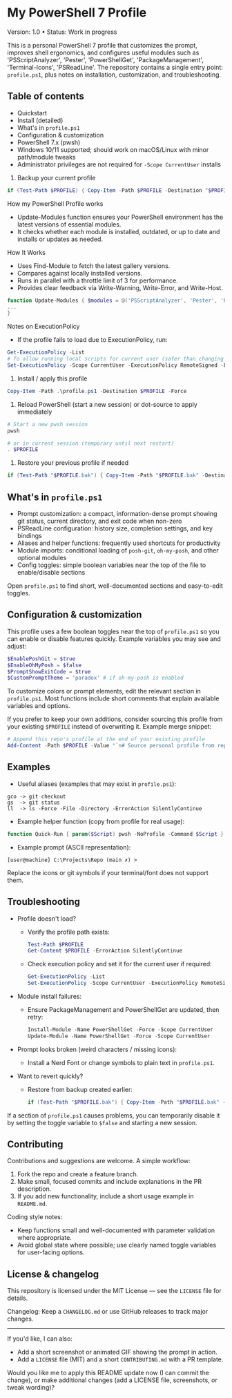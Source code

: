 # My PowerShell 7 Profile

Version: 1.0 • Status: Work in progress

This is a personal PowerShell 7 profile that customizes the prompt, improves shell ergonomics, and configures useful modules such as 'PSScriptAnalyzer', 'Pester', 'PowerShellGet', 'PackageManagement', 'Terminal-Icons', 'PSReadLine'. The repository contains a single entry point: `profile.ps1`, plus notes on installation, customization, and troubleshooting.

## Table of contents

- Quickstart
- Install (detailed)
- What's in `profile.ps1`
- Configuration & customization
- PowerShell 7.x (pwsh)
- Windows 10/11 supported; should work on macOS/Linux with minor path/module tweaks
- Administrator privileges are not required for `-Scope CurrentUser` installs

1. Backup your current profile

```powershell
if (Test-Path $PROFILE) { Copy-Item -Path $PROFILE -Destination "$PROFILE.bak" -Force }
```

How my PowerShell Profile works

- Update-Modules function ensures your PowerShell environment has the latest versions of essential modules.
- It checks whether each module is installed, outdated, or up to date and installs or updates as needed.

How It Works

- Uses Find-Module to fetch the latest gallery versions.
- Compares against locally installed versions.
- Runs in parallel with a throttle limit of 3 for performance.
- Provides clear feedback via Write-Warning, Write-Error, and Write-Host.

```powershell
function Update-Modules { $modules = @('PSScriptAnalyzer', 'Pester', 'PowerShellGet', 'PackageManagement', 'Terminal-Icons', 'PSReadLine') $latestModules = Find-Module -Name $modules
...
}
```

Notes on ExecutionPolicy

- If the profile fails to load due to ExecutionPolicy, run:

```powershell
Get-ExecutionPolicy -List
# To allow running local scripts for current user (safer than changing machine policy):
Set-ExecutionPolicy -Scope CurrentUser -ExecutionPolicy RemoteSigned -Force
```

1. Install / apply this profile

```powershell
Copy-Item -Path .\profile.ps1 -Destination $PROFILE -Force
```

1. Reload PowerShell (start a new session) or dot-source to apply immediately

```powershell
# Start a new pwsh session
pwsh

# or in current session (temporary until next restart)
. $PROFILE
```

1. Restore your previous profile if needed

```powershell
if (Test-Path "$PROFILE.bak") { Copy-Item -Path "$PROFILE.bak" -Destination $PROFILE -Force }
```

## What's in `profile.ps1`

- Prompt customization: a compact, information-dense prompt showing git status, current directory, and exit code when non-zero
- PSReadLine configuration: history size, completion settings, and key bindings
- Aliases and helper functions: frequently used shortcuts for productivity
- Module imports: conditional loading of `posh-git`, `oh-my-posh`, and other optional modules
- Config toggles: simple boolean variables near the top of the file to enable/disable sections

Open `profile.ps1` to find short, well-documented sections and easy-to-edit toggles.

## Configuration & customization

This profile uses a few boolean toggles near the top of `profile.ps1` so you can enable or disable features quickly. Example variables you may see and adjust:

```powershell
$EnablePoshGit = $true
$EnableOhMyPosh = $false
$PromptShowExitCode = $true
$CustomPromptTheme = 'paradox' # if oh-my-posh is enabled
```

To customize colors or prompt elements, edit the relevant section in `profile.ps1`. Most functions include short comments that explain available variables and options.

If you prefer to keep your own additions, consider sourcing this profile from your existing `$PROFILE` instead of overwriting it. Example merge snippet:

```powershell
# Append this repo's profile at the end of your existing profile
Add-Content -Path $PROFILE -Value "`n# Source personal profile from repo`n. 'C:\path\to\repo\profile.ps1'"
```

## Examples

- Useful aliases (examples that may exist in `profile.ps1`):

```text
gco -> git checkout
gs  -> git status
ll  -> ls -Force -File -Directory -ErrorAction SilentlyContinue
```

- Example helper function (copy from profile for real usage):

```powershell
function Quick-Run { param($Script) pwsh -NoProfile -Command $Script }
```

- Example prompt (ASCII representation):

```text
[user@machine] C:\Projects\Repo (main ✗) >
```

Replace the icons or git symbols if your terminal/font does not support them.

## Troubleshooting

- Profile doesn't load?

  - Verify the profile path exists:

      ```powershell
      Test-Path $PROFILE
      Get-Content $PROFILE -ErrorAction SilentlyContinue
      ```

  - Check execution policy and set it for the current user if required:

      ```powershell
      Get-ExecutionPolicy -List
      Set-ExecutionPolicy -Scope CurrentUser -ExecutionPolicy RemoteSigned -Force
      ```

- Module install failures:

  - Ensure PackageManagement and PowerShellGet are updated, then retry:

      ```powershell
      Install-Module -Name PowerShellGet -Force -Scope CurrentUser
      Update-Module -Name PowerShellGet -Force -Scope CurrentUser
      ```

- Prompt looks broken (weird characters / missing icons):

  - Install a Nerd Font or change symbols to plain text in `profile.ps1`.

- Want to revert quickly?

  - Restore from backup created earlier:

      ```powershell
      if (Test-Path "$PROFILE.bak") { Copy-Item -Path "$PROFILE.bak" -Destination $PROFILE -Force }
      ```

If a section of `profile.ps1` causes problems, you can temporarily disable it by setting the toggle variable to `$false` and starting a new session.

## Contributing

Contributions and suggestions are welcome. A simple workflow:

1. Fork the repo and create a feature branch.
2. Make small, focused commits and include explanations in the PR description.
3. If you add new functionality, include a short usage example in `README.md`.

Coding style notes:

- Keep functions small and well-documented with parameter validation where appropriate.
- Avoid global state where possible; use clearly named toggle variables for user-facing options.

## License & changelog

This repository is licensed under the MIT License — see the `LICENSE` file for details.

Changelog: Keep a `CHANGELOG.md` or use GitHub releases to track major changes.

---

If you'd like, I can also:

- Add a short screenshot or animated GIF showing the prompt in action.
- Add a `LICENSE` file (MIT) and a short `CONTRIBUTING.md` with a PR template.

Would you like me to apply this README update now (I can commit the change), or make additional changes (add a LICENSE file, screenshots, or tweak wording)?
